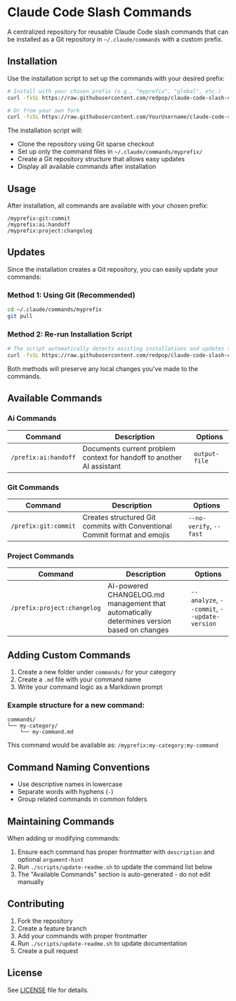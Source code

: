 # Claude Code Slash Commands

A centralized repository for reusable Claude Code slash commands that can be installed as a Git repository in `~/.claude/commands` with a custom prefix.

## Installation

Use the installation script to set up the commands with your desired prefix:

```bash
# Install with your chosen prefix (e.g., "myprefix", "global", etc.)
curl -fsSL https://raw.githubusercontent.com/redpop/claude-code-slash-commands/main/install.sh | bash -s -- myprefix

# Or from your own fork
curl -fsSL https://raw.githubusercontent.com/YourUsername/claude-code-slash-commands/main/install.sh | bash -s -- myprefix
```

The installation script will:
- Clone the repository using Git sparse checkout
- Set up only the command files in `~/.claude/commands/myprefix/`
- Create a Git repository structure that allows easy updates
- Display all available commands after installation

## Usage

After installation, all commands are available with your chosen prefix:

```
/myprefix:git:commit
/myprefix:ai:handoff
/myprefix:project:changelog
```

## Updates

Since the installation creates a Git repository, you can easily update your commands:

### Method 1: Using Git (Recommended)
```bash
cd ~/.claude/commands/myprefix
git pull
```

### Method 2: Re-run Installation Script
```bash
# The script automatically detects existing installations and updates them
curl -fsSL https://raw.githubusercontent.com/redpop/claude-code-slash-commands/main/install.sh | bash -s -- myprefix
```

Both methods will preserve any local changes you've made to the commands.

## Available Commands

<!-- COMMANDS:START - DO NOT EDIT -->

### Ai Commands

| Command | Description | Options |
|---------|-------------|---------|
| `/prefix:ai:handoff` | Documents current problem context for handoff to another AI assistant | `output-file` |


### Git Commands

| Command | Description | Options |
|---------|-------------|---------|
| `/prefix:git:commit` | Creates structured Git commits with Conventional Commit format and emojis | `--no-verify`, `--fast` |


### Project Commands

| Command | Description | Options |
|---------|-------------|---------|
| `/prefix:project:changelog` | AI-powered CHANGELOG.md management that automatically determines version based on changes | `--analyze`, `--commit`, `--update-version` |

<!-- COMMANDS:END -->

## Adding Custom Commands

1. Create a new folder under `commands/` for your category
2. Create a `.md` file with your command name
3. Write your command logic as a Markdown prompt

### Example structure for a new command:

```
commands/
└── my-category/
    └── my-command.md
```

This command would be available as: `/myprefix:my-category:my-command`

## Command Naming Conventions

- Use descriptive names in lowercase
- Separate words with hyphens (`-`)
- Group related commands in common folders

## Maintaining Commands

When adding or modifying commands:

1. Ensure each command has proper frontmatter with `description` and optional `argument-hint`
2. Run `./scripts/update-readme.sh` to update the command list below
3. The "Available Commands" section is auto-generated - do not edit manually

## Contributing

1. Fork the repository
2. Create a feature branch
3. Add your commands with proper frontmatter
4. Run `./scripts/update-readme.sh` to update documentation
5. Create a pull request

## License

See [LICENSE](LICENSE) file for details.
